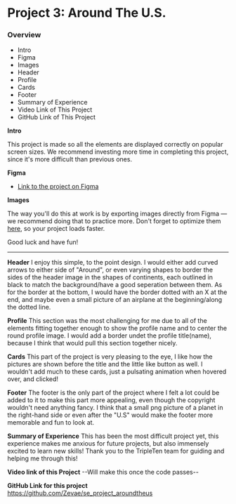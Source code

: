 # Project 3: Around The U.S.

### Overview

- Intro
- Figma
- Images
- Header
- Profile
- Cards
- Footer
- Summary of Experience
- Video Link of This Project
- GitHub Link of This Project

**Intro**

This project is made so all the elements are displayed correctly on popular screen sizes. We recommend investing more time in completing this project, since it's more difficult than previous ones.

**Figma**

- [Link to the project on Figma](https://www.figma.com/file/ii4xxsJ0ghevUOcssTlHZv/Sprint-3%3A-Around-the-US?node-id=0%3A1)

**Images**

The way you'll do this at work is by exporting images directly from Figma — we recommend doing that to practice more. Don't forget to optimize them [here](https://tinypng.com/), so your project loads faster.

Good luck and have fun!

---

**Header**
I enjoy this simple, to the point design. I would either add curved arrows to either side of "Around", or even varying shapes to border the sides of the header image in the shapes of continents, each outlined in black to match the background/have a good seperation between them. As for the border at the bottom, I would have the border dotted with an X at the end, and maybe even a small picture of an airplane at the beginning/along the dotted line.

**Profile**
This section was the most challenging for me due to all of the elements fitting together enough to show the profile name and to center the round profile image. I would add a border undet the profile title(name), because I think that would pull this section together nicely.

**Cards**
This part of the project is very pleasing to the eye, I like how the pictures are shown before the title and the little like button as well. I wouldn't add much to these cards, just a pulsating animation when hovered over, and clicked!

**Footer**
The footer is the only part of the project where I felt a lot could be added to it to make this part more appealing, even though the copyright wouldn't need anything fancy. I think that a small png picture of a planet in the right-hand side or even after the "U.S" would make the footer more memorable and fun to look at.

**Summary of Experience**
This has been the most difficult project yet, this experience makes me anxious for future projects, but also immensely excited to learn new skills! Thank you to the TripleTen team for guiding and helping me through this!

**Video link of this Project**
--Will make this once the code passes--

**GitHub Link for this project**
https://github.com/Zevae/se_project_aroundtheus
